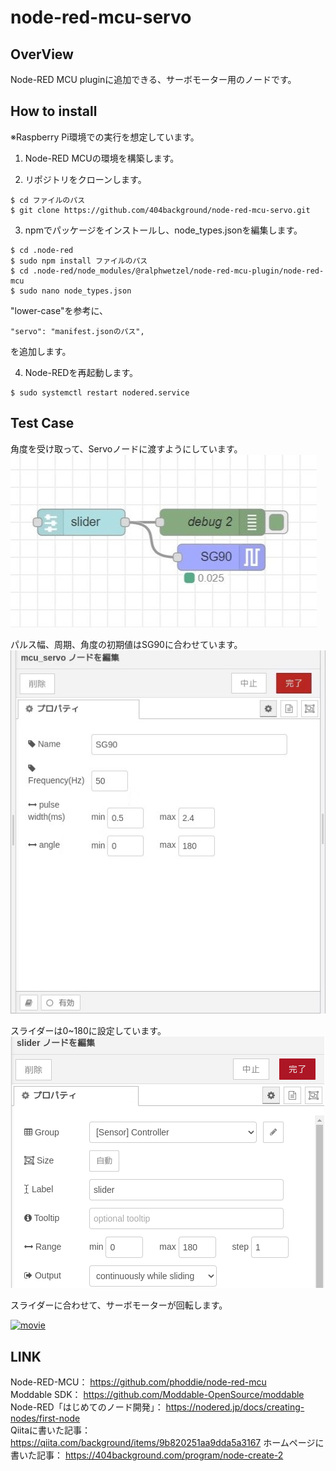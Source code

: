 # node-red-mcu-servo

## OverView

Node-RED MCU pluginに追加できる、サーボモーター用のノードです。

## How to install

※Raspberry Pi環境での実行を想定しています。  

1. Node-RED MCUの環境を構築します。  

2. リポジトリをクローンします。  

```
$ cd ファイルのパス
$ git clone https://github.com/404background/node-red-mcu-servo.git
```

3. npmでパッケージをインストールし、node_types.jsonを編集します。  

```
$ cd .node-red
$ sudo npm install ファイルのパス
$ cd .node-red/node_modules/@ralphwetzel/node-red-mcu-plugin/node-red-mcu
$ sudo nano node_types.json
```
"lower-case"を参考に、  
```
"servo": "manifest.jsonのパス",  
```
を追加します。  

4. Node-REDを再起動します。  

```
$ sudo systemctl restart nodered.service
```

## Test Case

角度を受け取って、Servoノードに渡すようにしています。  
![flow](./img/sample_flow.jpg)  

パルス幅、周期、角度の初期値はSG90に合わせています。  
![editor](/img/servo_node_edit.jpg)  

スライダーは0~180に設定しています。  
![slider](./img/sample_flow_slider.png)

スライダーに合わせて、サーボモーターが回転します。  

[![movie](https://i9.ytimg.com/vi/pjDmG1Ae03I/mq1.jpg?sqp=CKSS_q0G-oaymwEmCMACELQB8quKqQMa8AEB-AHUBoAC4AOKAgwIABABGGUgTShPMA8=&rs=AOn4CLDGxyWvlg2W0sv6MhFdBZVYGaEwbg)](https://youtu.be/pjDmG1Ae03I)

## LINK

Node-RED-MCU：
<https://github.com/phoddie/node-red-mcu>  
Moddable SDK：
<https://github.com/Moddable-OpenSource/moddable>  
Node-RED「はじめてのノード開発」：
<https://nodered.jp/docs/creating-nodes/first-node>  
Qiitaに書いた記事：
<https://qiita.com/background/items/9b820251aa9dda5a3167>
ホームページに書いた記事：
<https://404background.com/program/node-create-2>
